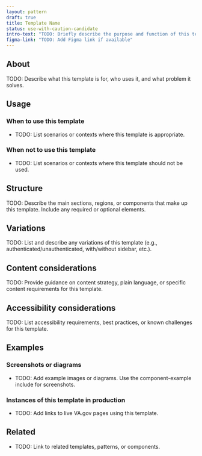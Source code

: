 ```yaml
---
layout: pattern
draft: true
title: Template Name
status: use-with-caution-candidate
intro-text: "TODO: Briefly describe the purpose and function of this template."
figma-link: "TODO: Add Figma link if available"
---
```


## About

TODO: Describe what this template is for, who uses it, and what problem it solves.

## Usage

### When to use this template

- TODO: List scenarios or contexts where this template is appropriate.

### When not to use this template

- TODO: List scenarios or contexts where this template should not be used.

## Structure

TODO: Describe the main sections, regions, or components that make up this template. Include any required or optional elements.

## Variations

TODO: List and describe any variations of this template (e.g., authenticated/unauthenticated, with/without sidebar, etc.).

## Content considerations

TODO: Provide guidance on content strategy, plain language, or specific content requirements for this template.

## Accessibility considerations

TODO: List accessibility requirements, best practices, or known challenges for this template.

## Examples

### Screenshots or diagrams

- TODO: Add example images or diagrams. Use the component-example include for screenshots.

### Instances of this template in production

- TODO: Add links to live VA.gov pages using this template.

## Related

- TODO: Link to related templates, patterns, or components.
